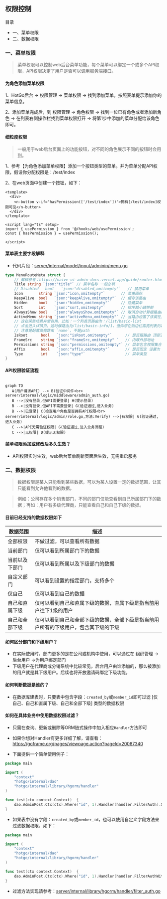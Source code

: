 ## 权限控制

目录

- 一、菜单权限
- 二、数据权限


### 一、菜单权限

> 菜单权限可以控制web后台菜单功能，每个菜单可以绑定一个或多个API权限，API权限决定了用户是否可以调用服务端接口。

#### 为角色添加菜单权限

1、HotGo后台 -> 权限管理 -> 菜单权限 -> 找到添加菜单，按照表单提示添加你的菜单信息。

2、添加菜单完成后，到 权限管理 -> 角色权限 -> 找到一位已有角色或者添加新角色 -> 在列表右侧操作栏找到菜单权限打开 -> 将第1步中添加的菜单分配给该角色即可。

#### 细粒度权限

> 一般用于web后台页面上的功能按钮，对不同的角色展示不同的按钮时会用到。

1、参考【为角色添加菜单权限】添加一个按钮类型的菜单。并为菜单分配API权限，假设你分配权限是：/test/index

2、在web页面中创建一个按钮，如下：

```vue
<template>
  <div>
    <n-button v-if="hasPermission(['/test/index'])">拥有[/test/index]权限可见</n-button>
  </div>
</template>

<script lang="ts" setup>
import { usePermission } from '@/hooks/web/usePermission';
const { hasPermission } = usePermission();

</script>

```

#### 菜单表主要字段解释

- 代码片段：[server/internal/model/input/adminin/menu.go](../../server/internal/model/input/adminin/menu.go)

```go
type MenuRouteMeta struct {
	// 解释参考：https://naive-ui-admin-docs.vercel.app/guide/router.html#%E5%A4%9A%E7%BA%A7%E8%B7%AF%E7%94%B1
	Title string `json:"title"` // 菜单名称 一般必填
	// Disabled   bool   `json:"disabled,omitempty"`   // 禁用菜单
	Icon       string `json:"icon,omitempty"`       // 菜单图标
	KeepAlive  bool   `json:"keepAlive,omitempty"`  // 缓存该路由
	Hidden     bool   `json:"hidden,omitempty"`     // 隐藏菜单
	Sort       int    `json:"sort,omitempty"`       // 排序越小越排前
	AlwaysShow bool   `json:"alwaysShow,omitempty"` // 取消自动计算根路由模式
	ActiveMenu string `json:"activeMenu,omitempty"` // 当路由设置了该属性，则会高亮相对应的侧边栏。
	// 这在某些场景非常有用，比如：一个列表页路由为：/list/basic-list
	// 点击进入详情页，这时候路由为/list/basic-info/1，但你想在侧边栏高亮列表的路由，就可以进行如下设置
	// 注意是配置高亮路由 `name`，不是path
	IsRoot      bool   `json:"isRoot,omitempty"`      // 是否跟路由 顶部混合菜单，必须传 true，否则左侧会显示异常（场景就是，分割菜单之后，当一级菜单没有子菜单）
	FrameSrc    string `json:"frameSrc,omitempty" `   // 内联外部地址
	Permissions string `json:"permissions,omitempty"` // 菜单包含权限集合，满足其中一个就会显示
	Affix       bool   `json:"affix,omitempty"`       // 是否固定 设置为 true 之后 多页签不可删除
	Type        int    `json:"type"`                  // 菜单类型
}
```


#### API权限验证流程

```mermaid

graph TD
   A(用户请求API) --> B(验证中间件<br> server/internal/logic/middleware/admin_auth.go)
   B -->|没有登录,但API需要登录| H(提示登录)
   B -->|没有登录,但API不需要登录| G(验证通过,进入业务)
   B -->|已登录| C(检查用户角色是否拥有API权限<br> server/internal/logic/admin/role.go,方法:Verify) -->|有权限| G(验证通过,进入业务)
   C -->|API无需验证权限| G(验证通过,进入业务流程)
   C -->|无权限| D(提示无权限) 
```

#### 菜单权限添加或修改后多久生效？

- API权限实时生效，web后台菜单刷新页面后生效，无需重启服务


### 二、数据权限

> 数据权限是某人只能看到某些数据，可以为某人设置一定的数据范围，让其只能看到允许他看到的数据。

> 例如：公司存在多个销售部门，不同的部门仅能查看到自己所属部门下的数据；再如：用户有多级代理商，只能查看自己和自己下级的数据。

#### 目前已经支持的数据权限如下

| 数据范围    | 描述                                         |
|---------|--------------------------------------------|
| 全部权限    | 不做过滤，可以查看所有数据                              |
| 当前部门    | 仅可以看到所属部门下的数据                              |
| 当前以及下部门 | 仅可以看到所属以及下级部门的数据                           |
| 自定义部门   | 可以看到设置的指定部门，支持多个                           |
| 仅自己     | 仅可以看到自己的数据                                 |
| 自己和直属下级 | 仅可以看到自己和直属下级的数据，直属下级是指当前用户往下1级的用户          |
| 自己和全部下级 | 仅可以看到自己和全部下级的数据，全部下级是指当前用户所有的下级用户，包含其下级的下级 |

#### 如何区分部门和下级用户？

- 在实际使用时，部门更多的是在公司或机构中使用，可以通过在 组织管理 -> 后台用户 ->为用户绑定部门
- 下级用户在代理商或分销系统中比较常见，后台用户由谁添加的，那么被添加的用户就是其下级用户。后续也将开放邀请码绑定下级功能。

#### 如何判断数据是谁的？

- 在数据库建表时，只要表中包含字段：`created_by`或`member_id`即可过滤 [仅自己、自己和直属下级、自己和全部下级] 类型的数据权限

#### 如何在具体业务中使用数据权限过滤？

- 只需在查询、更新或删除等ORM链式操作中加入相应`Handler`方法即可

- 如果你想对Handler有更多详细了解，请查看：https://goframe.org/pages/viewpage.action?pageId=20087340

- 下面提供一个简单使用例子：

```go
package main

import (
	"context"
	"hotgo/internal/dao"
	"hotgo/internal/library/hgorm/handler"
)

func test(ctx context.Context)  {
    dao.AdminPost.Ctx(ctx).Where("id", 1).Handler(handler.FilterAuth).Scan(&res)
}
```

- 如果表中没有字段：`created_by`或`member_id`，也可以使用自定义字段方法来过滤数据权限，如下：

```go
package main

import (
	"context"
	"hotgo/internal/dao"
	"hotgo/internal/library/hgorm/handler"
)

func test(ctx context.Context)  {
	dao.AdminPost.Ctx(ctx).Where("id", 1).Handler(handler.FilterAuthWithField("test_field")).Scan(&res)
}
```


- 过滤方法实现请参考：[server/internal/library/hgorm/handler/filter_auth.go](../../server/internal/library/hgorm/handler/filter_auth.go)



